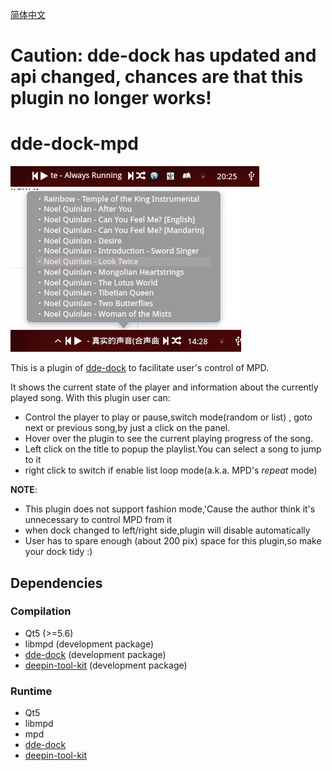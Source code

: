 [简体中文](https://github.com/linusboyle/dde-dock-mpd/blob/master/README_zh_CN.md)

# Caution: dde-dock has updated and api changed, chances are that this plugin no longer works!

# dde-dock-mpd

![screenshot](https://raw.githubusercontent.com/linusboyle/dde-dock-mpd/master/img/showcase.png)
![screenshot](https://raw.githubusercontent.com/linusboyle/dde-dock-mpd/master/img/showcase2.png)

This is a plugin of [dde-dock](https://github.com/linuxdeepin/dde-dock) to facilitate user's control of MPD.

It shows the current state of the player and information about the currently played song. With this plugin user can:

- Control the player to play or pause,switch mode(random or list) , goto next or previous song,by just a click on the panel.
- Hover over the plugin to see the current playing progress of the song.
- Left click on the title to popup the playlist.You can select a song to jump to it
- right click to switch if enable list loop mode(a.k.a. MPD's *repeat* mode)

**NOTE**: 

- This plugin does not support fashion mode,'Cause the author think it's unnecessary to control MPD from it
- when dock changed to left/right side,plugin will disable automatically
- User has to spare enough (about 200 pix) space for this plugin,so make your dock tidy :)

## Dependencies

### Compilation 
- Qt5 (>=5.6)
- libmpd (development package)
- [dde-dock](https://github.com/linuxdeepin/dde-dock) (development package)
- [deepin-tool-kit](https://github.com/linuxdeepin/deepin-tool-kit) (development package)

### Runtime
- Qt5
- libmpd
- mpd
- [dde-dock](https://github.com/linuxdeepin/dde-dock) 
- [deepin-tool-kit](https://github.com/linuxdeepin/deepin-tool-kit)
